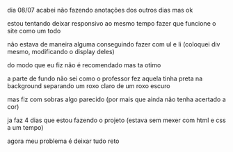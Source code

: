 dia 08/07 acabei não fazendo anotações dos outros dias mas ok

estou tentando deixar responsivo ao mesmo tempo fazer que funcione o site como um todo

não estava de maneira alguma conseguindo fazer com ul e li (coloquei div mesmo, modificando o display deles)

do modo que eu fiz não é recomendado mas ta otimo 


a parte de fundo não sei como o professor fez aquela tinha preta na background separando um roxo claro de um roxo escuro

mas fiz com sobras algo parecido (por mais que ainda não tenha acertado a cor)


ja faz 4 dias que estou fazendo o projeto (estava sem mexer com html e css a um tempo)


agora meu problema é deixar tudo reto